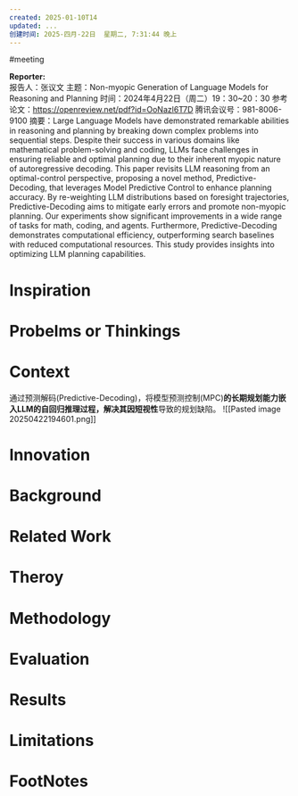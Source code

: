 ```yaml
---
created: 2025-01-10T14
updated: ...
创建时间: 2025-四月-22日  星期二, 7:31:44 晚上
---
```

#meeting 

**Reporter:**  
报告人：张议文
主题：Non-myopic Generation of Language Models for Reasoning and Planning
时间：2024年4月22日（周二）19：30~20：30
参考论文：https://openreview.net/pdf?id=OoNazl6T7D
腾讯会议号：981-8006-9100
摘要：Large Language Models have demonstrated remarkable abilities in reasoning and planning by breaking down complex problems into sequential steps. Despite their success in various domains like mathematical problem-solving and coding, LLMs face challenges in ensuring reliable and optimal planning due to their inherent myopic nature of autoregressive decoding. This paper revisits LLM reasoning from an optimal-control perspective, proposing a novel method, Predictive-Decoding, that leverages Model Predictive Control to enhance planning accuracy. By re-weighting LLM distributions based on foresight trajectories, Predictive-Decoding aims to mitigate early errors and promote non-myopic planning. Our experiments show significant improvements in a wide range of tasks for math, coding, and agents. Furthermore, Predictive-Decoding demonstrates computational efficiency, outperforming search baselines with reduced computational resources. This study provides insights into optimizing LLM planning capabilities.
# Inspiration
# Probelms or Thinkings 
# Context
通过预测解码(Predictive-Decoding)，将模型预测控制(MPC)**的长期规划能力嵌入LLM的自回归推理过程，解决其因短视性**导致的规划缺陷。
![[Pasted image 20250422194601.png]]
# Innovation
# Background
# Related Work
# Theroy
# Methodology
# Evaluation
# Results
# Limitations
# FootNotes

